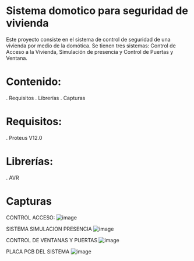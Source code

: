 # Sistema domotico para seguridad de vivienda
Este proyecto consiste en el sistema de control de seguridad de una vivienda por medio de la domótica.
Se tienen tres sistemas: Control de Acceso a la Vivienda, Simulación de presencia y Control de Puertas y Ventana.

# Contenido:
. Requisitos
. Librerías
. Capturas

# Requisitos:
. Proteus V12.0

# Librerías:
. AVR

# Capturas
CONTROL ACCESO:
![image](https://user-images.githubusercontent.com/89872727/150053157-9e88ae53-e2ed-4e06-aaac-d122ae3fcbbb.png)

SISTEMA SIMULACION PRESENCIA
![image](https://user-images.githubusercontent.com/89872727/150053206-43bd77c2-cd01-4c85-829d-78a15b3563c4.png)

CONTROL DE VENTANAS Y PUERTAS
![image](https://user-images.githubusercontent.com/89872727/150053268-2bd000f4-2b02-4e2d-894b-8772b4ee0be6.png)

PLACA PCB DEL SISTEMA
![image](https://user-images.githubusercontent.com/89872727/150054304-40f84d56-15b1-422c-b6ef-44fc0a7b49b0.png)
